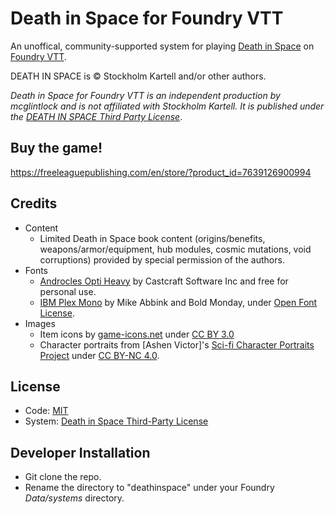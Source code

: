 # Death in Space for Foundry VTT

An unoffical, community-supported system for playing [Death in Space](https://deathinspace.com/) on [Foundry VTT](http://foundryvtt.com/).

DEATH IN SPACE is © Stockholm Kartell and/or other authors.

_Death in Space for Foundry VTT is an independent production by mcglintlock and is not affiliated with Stockholm Kartell. It is published under the [DEATH IN SPACE Third Party License](https://deathinspace.com/third-party-license/)_.

## Buy the game!

https://freeleaguepublishing.com/en/store/?product_id=7639126900994

## Credits

- Content
  - Limited Death in Space book content (origins/benefits, weapons/armor/equipment, hub modules, cosmic mutations, void corruptions) provided by special permission of the authors.
- Fonts
  - [Androcles Opti Heavy](https://www.whatfontis.com/AndroclesOpti-Heavy.font) by Castcraft Software Inc and free for personal use.
  - [IBM Plex Mono](https://fonts.google.com/specimen/IBM+Plex+Mono) by Mike Abbink and Bold Monday, under [Open Font License](https://scripts.sil.org/cms/scripts/page.php?site_id=nrsi&id=OFL).
- Images
  - Item icons by [game-icons.net](https://game-icons.net/) under [CC BY 3.0](https://creativecommons.org/licenses/by/3.0/)
  - Character portraits from [Ashen Victor]'s [Sci-fi Character Portraits Project](https://ashen-victor.itch.io/sci-fi-character-portraits-poject) under [CC BY-NC 4.0](https://creativecommons.org/licenses/by-nc/4.0/).

## License

- Code: [MIT](https://en.wikipedia.org/wiki/MIT_License)
- System: [Death in Space Third-Party License](https://deathinspace.com/third-party-license/)

## Developer Installation

- Git clone the repo.
- Rename the directory to "deathinspace" under your Foundry _Data/systems_ directory.
